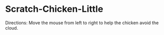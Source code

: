 # Scratch-Chicken-Little
Directions: Move the mouse from left to right to help the chicken avoid the cloud.
